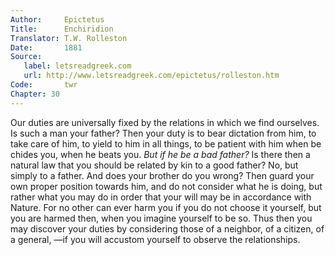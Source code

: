 ```yaml
---
Author:     Epictetus  
Title:      Enchiridion  
Translator: T.W. Rolleston  
Date:       1881  
Source:
   label: letsreadgreek.com
   url: http://www.letsreadgreek.com/epictetus/rolleston.htm
Code:       twr  
Chapter: 30
---
```


Our duties are universally fixed by the relations in which we find ourselves.
Is such a man your father? Then your duty is to bear dictation from him, to
take care of him, to yield to him in all things, to be patient with him when be
chides you, when he beats you. *But if he be a bad father?*  Is there then a
natural law that you should be related by kin to a good father? No, but simply
to a father.  And does your brother do you wrong? Then guard your own proper
position towards him, and do not consider what he is doing, but rather what you
may do in order that your will may be in accordance with Nature. For no other
can ever harm you if you do not choose it yourself, but you are harmed then,
when you imagine yourself to be so. Thus then you may discover your duties by
considering those of a neighbor, of a citizen, of a general, —if you will
accustom yourself to observe the relationships.


